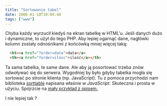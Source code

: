 ```yaml
---
title: "Sortowanie tabel"
date: 2006-01-10T10:04:48
tags: ["www"]
---
```

Chyba każdy wyrzucił kiedyś na ekran tabelkę w HTML'u. Jeśli danych dużo i dynamiczne, to użył do tego PHP. Aby lepiej ogarnąć dane, nagłówki kolumn zostały odnośnikami z końcówką mniej więcej taką:


```html
  <ht><a href="?order=data">data</a>
  <th><a href="?order=ilosc">ilość</a></th>
```

Ta sama tabelka, te same dane. Ale aby ją posortować trzeba znów odwoływać się do serwera. Wygodniej by było gdyby tabelka mogła się sortować po stronie klienta (np. JavaScript). Tu z pomoca przychodzi nam biblioteka <a href="http://kryogenix.org/code/browser/sorttable/">sorttable</a> napisana właśnie w <em>JavaScript</em>. Skuteczna i prosta w użyciu. Spójrzcie na <a href="http://onjin.net/misc/sorttable/">mały przykład z opisem.</a>

I nie lepiej tak ?
